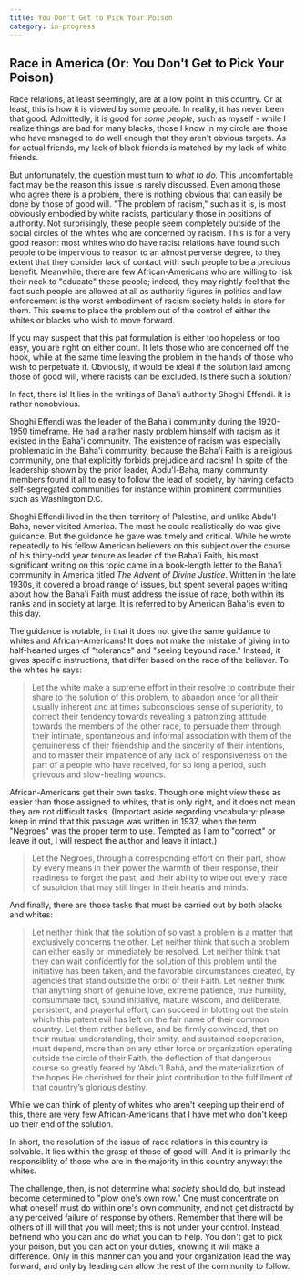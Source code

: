 ```yaml
---
title: You Don't Get to Pick Your Poison
category: in-progress
---
```

## Race in America (Or: You Don't Get to Pick Your Poison)

Race relations, at least seemingly, are at a low point in this
country. Or at least, this is how it is viewed by some people. In
reality, it has never been that good. Admittedly, it is good for _some
people_, such as myself - while I realize things are bad for many
blacks, those I know in my circle are those who have managed to do
well enough that they aren't obvious targets. As for actual friends,
my lack of black friends is matched by my lack of white friends.

But unfortunately, the question must turn to _what to do._ This
uncomfortable fact may be the reason this issue is rarely discussed.
Even among those who agree there is a problem, there is nothing
obvious that can easily be done by those of good will. "The problem of
racism," such as it is, is most obviously embodied by white racists,
particularly those in positions of authority. Not surprisingly, these
people seem completely outside of the social circles of the whites who
are concerned by racism. This is for a very good reason: most whites
who do have racist relations have found such people to be impervious
to reason to an almost perverse degree, to they extent that they
consider lack of contact with such people to be a precious
benefit. Meanwhile, there are few African-Americans who are willing to
risk their neck to "educate" these people; indeed, they may rightly
feel that the fact such people are allowed at all as authority figures
in politics and law enforcement is the worst embodiment of racism
society holds in store for them. This seems to place the problem out
of the control of either the whites or blacks who wish to move forward.

If you may suspect that this pat formulation is either too hopeless or
too easy, you are right on either count. It lets those who are
concerned off the hook, while at the same time leaving the problem in the
hands of those who wish to perpetuate it. Obviously, it would be ideal
if the solution laid among those of good will, where racists can be
excluded. Is there such a solution?

In fact, there is! It lies in the writings of Baha'i authority Shoghi
Effendi. It is rather nonobvious.

Shoghi Effendi was the leader of the Baha'i community during the
1920-1950 timeframe. He had a rather nasty problem himself with racism
as it existed in the Baha'i community. The existence of racism was
especially problematic in the Baha'i community, because the Baha'i
Faith is a religious community, one that explicitly forbids prejudice
and racism! In spite of the leadership shown by the prior leader,
Abdu'l-Baha, many community members found it all to easy to follow the
lead of society, by having defacto self-segregated communities for
instance within prominent communities such as Washington D.C.

Shoghi Effendi lived in the then-territory of Palestine, and unlike
Abdu'l-Baha, never visited America. The most he could realistically do
was give guidance. But the guidance he gave was timely and
critical. While he wrote repeatedly to his fellow American believers
on this subject over the course of his thirty-odd year tenure as
leader of the Baha'i Faith, his most significant writing on this topic
came in a book-length letter to the Baha'i community in America titled
_The Advent of Divine Justice_. Written in the late 1930s, it covered
a broad range of issues, but spent several pages writing about how the
Baha'i Faith must address the issue of race, both within its ranks and
in society at large. It is referred to by American Baha'is even to
this day.

The guidance is notable, in that it does not give the same guidance to
whites and African-Americans! It does not make the mistake of giving
in to half-hearted urges of "tolerance" and "seeing beyound race."
Instead, it gives specific instructions, that differ based on the race
of the believer. To the whites he says:

> Let the white make a supreme effort in their resolve to contribute
> their share to the solution of this problem, to abandon once for all
> their usually inherent and at times subconscious sense of superiority,
> to correct their tendency towards revealing a patronizing attitude
> towards the members of the other race, to persuade them through their
> intimate, spontaneous and informal association with them of the
> genuineness of their friendship and the sincerity of their intentions,
> and to master their impatience of any lack of responsiveness on the
> part of a people who have received, for so long a period, such
> grievous and slow-healing wounds.

African-Americans get their own tasks. Though one might view these as
easier than those assigned to whites, that is only right, and it does
not mean they are not difficult tasks. (Important aside regarding
vocabulary: please keep in mind that this passage was written in 1937,
when the term "Negroes" was the proper term to use. Tempted as I am to
"correct" or leave it out, I will respect the author and leave it intact.)

> Let the Negroes, through a
> corresponding effort on their part, show by every means in their power
> the warmth of their response, their readiness to forget the past, and
> their ability to wipe out every trace of suspicion that may still
> linger in their hearts and minds.

And finally, there are those tasks that must be carried out by both blacks
and whites:

> Let neither think that the solution
> of so vast a problem is a matter that exclusively concerns the
> other. Let neither think that such a problem can either easily or
> immediately be resolved. Let neither think that they can wait
> confidently for the solution of this problem until the initiative has
> been taken, and the favorable circumstances created, by agencies that
> stand outside the orbit of their Faith. Let neither think that
> anything short of genuine love, extreme patience, true humility,
> consummate tact, sound initiative, mature wisdom, and deliberate,
> persistent, and prayerful effort, can succeed in blotting out the
> stain which this patent evil has left on the fair name of their common
> country. Let them rather believe, and be firmly convinced, that on
> their mutual understanding, their amity, and sustained cooperation,
> must depend, more than on any other force or organization operating
> outside the circle of their Faith, the deflection of that dangerous
> course so greatly feared by ‘Abdu’l Bahá, and the materialization of
> the hopes He cherished for their joint contribution to the fulfillment
> of that country’s glorious destiny.

While we can think of plenty of whites who aren't keeping up their end
of this, there are very few African-Americans that I have met who
don't keep up their end of the solution.

In short, the resolution of the issue of race relations in this country
is solvable. It lies within the grasp of those of good will. And it is
primarily the responsiblity of those who are in the majority in this
country anyway: the whites.

The challenge, then, is not determine what _society_ should do, but
instead become determined to "plow one's own row." One must
concentrate on what oneself must do within one's own community, and
not get distractd by any perceived failure of response by
others. Remember that there will be others of ill will that you will
meet; this is not under your control. Instead, befriend who you can
and do what you can to help. You don't get to pick your poison, but
you can act on your duties, knowing it will make a difference. Only in
this manner can you and your organization lead the way forward, and
only by leading can allow the rest of the community to follow.